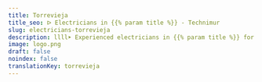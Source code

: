 ```yaml
---
title: Torrevieja
title_seo: ᐅ Electricians in {{% param title %}} - Technimur
slug: electricians-torrevieja
description: llll➤ Experienced electricians in {{% param title %}} for all your electrical needs. Fast, efficient and reliable service ✅ Contact us!
image: logo.png
draft: false
noindex: false
translationKey: torrevieja
---
```

